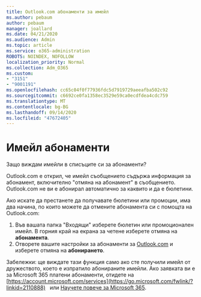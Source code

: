 ```yaml
---
title: Outlook.com абонаменти за имейл
ms.author: pebaum
author: pebaum
manager: joallard
ms.date: 04/21/2020
ms.audience: Admin
ms.topic: article
ms.service: o365-administration
ROBOTS: NOINDEX, NOFOLLOW
localization_priority: Normal
ms.collection: Adm_O365
ms.custom:
- "3151"
- "9001191"
ms.openlocfilehash: cc65c04f0f77936fdc5d7919729aeeafba502c92
ms.sourcegitcommit: c6692ce0fa1358ec3529e59ca0ecdfdea4cdc759
ms.translationtype: MT
ms.contentlocale: bg-BG
ms.lasthandoff: 09/14/2020
ms.locfileid: "47672405"
---
```

# <a name="email-subscriptions"></a>Имейл абонаменти

Защо виждам имейли в списъците си за абонаменти?

Outlook.com е открил, че имейл съобщението съдържа информация за абонамент, включително "отмяна на абонамент" в съобщението. Outlook.com не ви е абонирал автоматично за каквито и да е бюлетини.

Ако искате да престанете да получавате бюлетини или промоции, има два начина, по които можете да отмените абонамента си с помощта на Outlook.com:
1. Във вашата папка "Входящи" изберете бюлетин или промоционален имейл. В горния край на екрана за четене изберете отмяна на **абонамента**.
2. Отворете вашите настройки за абонаменти за [Outlook.com](https://go.microsoft.com/fwlink/?linkid=2110887) и изберете отмяна на **абонирането**.

Забележки: ще виждате тази функция само ако сте получили имейл от дружеството, което е изпратило абонираните имейли.
Ако заявката ви е за Microsoft 365 платени абонаменти, отидете на [https://account.microsoft.com/services](https://go.microsoft.com/fwlink/?linkid=2110888)   или [Научете повече за Microsoft 365](https://products.office.com/compare-all-microsoft-office-products?tab=1&WT.mc_id=PROD_OL-Web_Support_O365NewValue_Upgrade).
  